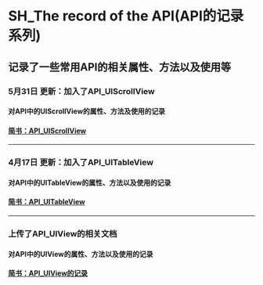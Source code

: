 # SH_The record of the API(API的记录系列)
## 记录了一些常用API的相关属性、方法以及使用等



### 5月31日 更新：加入了API_UIScrollView

#### 对API中的UIScrollView的属性、方法及使用的记录

#### [简书：API_UIScrollView](http://www.jianshu.com/p/6155e6d5a4cb)


--------


### 4月17日 更新：加入了API_UITableView

#### 对API中的UITableView的属性、方法以及使用的记录

#### [简书：API_UITableView](http://www.jianshu.com/p/a9faee9288a2)


--------



### 上传了API_UIView的相关文档

#### 对API中的UIView的属性、方法以及使用的记录

#### [简书：API_UIView的记录](http://www.jianshu.com/p/f9cb74a26c70)
